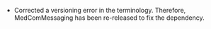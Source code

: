 - Corrected a versioning error in the terminology. Therefore, MedComMessaging has been re-released to fix the dependency.
